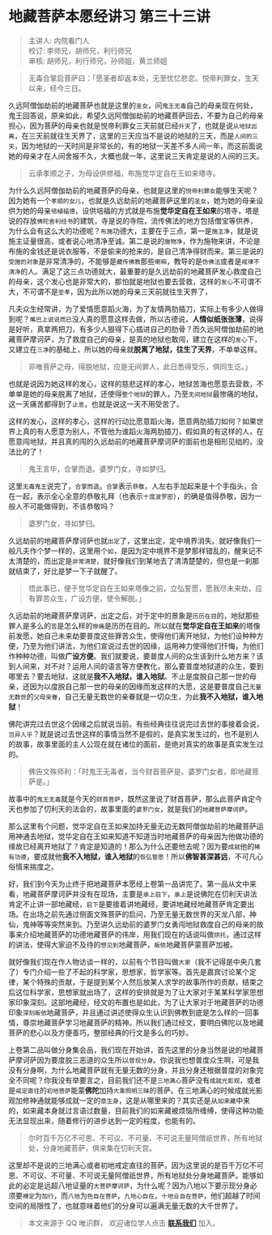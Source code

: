 # 地藏菩萨本愿经讲习 第三十三讲

> 主讲人: 内院看门人 <br />
> 校订: 李师兄，胡师兄，利行师兄 <br />
> 审核: 胡师兄，利行师兄，孙师姐，黄兰师姐 <br />

> 无毒合掌启菩萨曰：「愿圣者却返本处，无至忧忆悲恋。悦帝利罪女，生天以来，经今三日。

久远阿僧伽劫前的地藏菩萨也就是这里的`圣女`，问`鬼王无毒`自己的母亲现在何处，鬼王回答说，原来如此，希望久远阿僧伽劫前的地藏菩萨回去，不要为自己的母亲担心，因为菩萨的母亲也就是悦帝利罪女三天前就已经`升天`了，也就是说`从地狱出离`，在三天前就往生天界了，这里的三天应当不是说的地狱的三天，而是`人间的三天`，因为地狱的一天时间是非常长的，有的地狱一天差不多人间一年，而这前面说她的母亲才在人间舍报不久，大概也就一年，这里说三天肯定是说的人间的三天。

> 云承孝顺之子，为母设供修福，布施觉华定自在王如来塔寺。

为什么久远阿僧伽劫前的地藏菩萨的母亲，也就是这里的`悦帝利罪女`能够生天呢？因为她有一个`孝顺的女儿`，也就是久远劫前的地藏菩萨这里的`圣女`，她为她的母亲设供为她的母亲`培植福德`，设供培福的方式就是布施**觉华定自在王如来**的塔寺，塔是说的存放`佛陀舍利经书`的建筑，寺是说的寺院，流传佛法的地方包括僧宝等供养，为什么会有这么大的功德呢？`布施`功德大，主要在于三点，第一是`施主净`，就是说施主证量很高，或者说心地清净至诚。第二是说的`施物净`，作为施物来讲，不论是布施的金钱还是说衣服等，不是偷来的抢来的，是自己清净得财而来。第三是说的`受施的对象`是非常清净的，不能够是`藏传佛教`那些`喇嘛`，教导的是`伪佛法`或者是`戒律不清净`的人。满足了这三点功德就大，最重要的是久远劫前的地藏菩萨发心救度自己的母亲，这个发心也是非常大的，那怕就是地狱也要去营救，这样的`发心`不可谓不大，不可谓不是`至孝`，因为此所以她的母亲三天前就往生天界了，

凡夫众生经常讲，为了爱情愿意蹈火海，为了友情两肋插刀，实际上有多少人做得到呢？`嘴巴上说说而已`没人真的愿意这样去做，所以古德说，**人情似纸张张薄**，说得是好听，真拿两把刀，有多少人狠得下心插进自己的肋骨？而久远阿僧伽劫前的地藏菩萨摩诃萨，为了救度自己的母亲，是真的地狱也敢闯，建立在这样的`发心`下，又建立在`三净`的基础上，所以她的母亲就**脱离了地狱，往生了天界**，不单单这样。

> 非唯菩萨之母，得脱地狱，应是无间罪人，此日悉得受乐，俱同生讫。」

也就是说因为她这样的发心，这样的慈悲这样的孝心，地狱苦海也愿意去营救，不单单是她的母亲脱离了地狱，还使得`整个地狱`的罪人，乃至`无间地狱`最惨痛的地狱，这一天痛苦都得到了`止息`，也就是说这一天不用受苦了。

这样的发心，这样的孝心，这样的行动比愿意蹈火海，愿意两肋插刀如何？如果世界上真的有人愿意为别人，不管他为谁蹈火海两肋插刀，假如真的有这样的人，在愿意闯地狱，并且真的闯的久远劫前的地藏菩萨摩诃萨的面前也是相形见绌的，没法比的了！

> 鬼王言毕，合掌而退。婆罗门女，寻如梦归。

这里`无毒鬼王`说完了，`合掌而退`。`合掌`表示`恭敬`，人左右手加起来是十个手指头，合在一起，表示全心全意的恭敬礼拜（也表示`十度波罗密`），的确是值得恭敬，因为一般人不可能做得到，不该恭敬吗？

> 婆罗门女，寻如梦归。

久远劫前的地藏菩萨摩诃萨也就`出定`了，这里出定，定中境界消失。就好像我们一般凡夫作个梦一样的，这里用个`如`，是因为定中境界不是梦那样错乱的，醒来记不太清楚的，而出定是`非常清楚`，就好像我们到某地去了清清楚楚的，但也是一刹那就结束了，好比是梦一下子就醒了。

> 悟此事已，便于觉华定自在王如来塔像之前，立弘誓愿，愿我尽未来劫，应有罪苦众生，广设方便，使令解脱。」

久远劫前的地藏菩萨摩诃萨，出定之后，对于定中的景象是`历历在目`的，地狱那些罪人是多么的`苦`是怎么样的`惨痛`是历历在目的。所以就在**觉华定自在王如来**的塔像前发愿，她自己未来劫要普度这些罪苦众生，使得他们离开地狱，为他们设种种方便，乃至为他们讲法，为他们宣说过去世的因缘，运用神力使得他们忏悔，为他们作种种功德，叫做**广设方便**。我们就要说，要普度人间的众生该到什么地方来？该到人间来，对不对？运用人间的语言等方便教化，那么要普度地狱道的众生，要到哪里去？要去地狱，这就是**我不入地狱，谁入地狱**。不止是度脱自己那一世的母亲，还因为以度脱自己那一世的母亲的因缘而发这样的大愿，这是要普度自己`无量无数世`的`父母亲眷`，自己无量无数世的亲眷就是一切众生，为此**我不入地狱，谁入地狱**！

佛陀讲完过去世这个因缘之后就说当前。有些经典往往说完过去世的事接着会说，`岂异人乎`？就是说过去世这样的事情当然不是假的，是真实发生过的，也不是别人的故事，故事里面的主人公现在就在诸位的面前，是绝对真实的故事是真实发生过的。

> 佛告文殊师利：「时鬼王无毒者，当今财首菩萨是。婆罗门女者，即地藏菩萨是。」

故事中的`鬼王无毒`就是今天的`财首菩萨`，既然这里说了财首菩萨，那么此菩萨肯定今天也参加了忉利天的法会的，故事里面的`婆罗门女`，就是我们的`地藏菩萨摩诃萨`。

那么这里有个问题，觉华定自在王如来加持无量无边无数阿僧伽劫前的地藏菩萨运用神通去地狱，觉华定自在王如来知道不知道当时地藏菩萨的母亲因为他做功德的缘故已经离开地狱了？肯定是知道的！那么为什么还要他去呢？因为要`成就`他的`稀有功德`，要成就他**我不入地狱，谁入地狱**的`恢弘誓愿`！所以**佛智甚深甚远**，不可凡心俗情来揣度之。

好，我们到今天为止终于把地藏菩萨本愿经上卷第一品讲完了。第一品从文中来看，地藏菩萨摩诃萨并没有在现场，主要是`承上启下`，`承上`是说佛陀在忉利天讲法肯定不止讲一部地藏经，`启下`是要接着讲地藏经，要讲地藏经地藏菩萨肯定要出场。在出场之前先通过侧面文殊菩萨的启问，乃至无量无数世界的天龙八部，神仙，鬼神等等突然来到。乃至讲久远劫前的婆罗门女勇闯地狱救度自己的母亲的故事来介绍地藏菩萨的功德地藏菩萨的伟岸，用我们现在的话说叫做`烘托`，通过这样的讲法，使得大家迫不及待的`想见到`地藏菩萨，`皈依`地藏菩萨蒙菩萨加被。

就好像我们现在作人物访谈一样的，以前有个节目叫做`大家`（我不记得是中央几套了）专门介绍一些了不起的科学家，思想家，哲学家等。首先是嘉宾讨论某个定律，某个特殊的贡献，于是提到某个人然后放某人求学的故事所作的贡献，结束之后这位科学家，思想家就出场了，这样的安排就是为了让大家对于某某科学家思想家印象深刻。这部地藏经，经文的布置也是如此，为了让大家对于地藏菩萨的功德印象`深刻皈依`地藏菩萨，并且通过讲述使得众生认识到佛教到底是怎么样的一回事情，尊崇地藏菩萨学习地藏菩萨的精神。所以我们通过经文，要明白佛陀以及地藏菩萨的悲心以及方便善巧，整部经典的行文是多么的巧妙。

上卷第二品叫做分身集会品，我们现在开始讲，首先这里的分身当然是说的地藏菩萨摩诃萨因为要度脱三恶道的众生所以`普现分身`。你说我也想普度众生啊，可是我没有分身啊，为什么地藏菩萨就有无量无数的分身，并且分身还根据普度的对象完全不同呢？你我没有举要言之，目前我们还不是`三地满心`菩萨没有`成就光影观`，或者是`戒定直往`的`初地菩萨`能蒙**佛陀**加持`大乘照明三昧`的菩萨。在三地满心的时候成就光影观加修神通就能够成就一定的`意生身`，这是从哪里来的？其实还是从`如来藏`中来的，如来藏本身就过言语过数量，目前我们的如来藏被烦恼所缠缚，使得这种功能无法显现出来，随着修行的进步达到一定的程度，也能有的。

> 尔时百千万亿不可思、不可议、不可量、不可说无量阿僧祇世界，所有地狱处，分身地藏菩萨，俱来集在忉利天宫。

这里却不是说的三地满心或者初地戒定直往的菩萨。因为这里说的是百千万亿不可思、不可议、不可量、不可说无量阿僧祇世界，所有地狱处分身地藏菩萨。能够如此的必定是远超八地证量的`大菩萨摩诃萨`，为什么呢？因为八地以下要示现分身必须要`禅定`为`加行`，而`八地`为`色自在菩萨`，`九地心自在`，`十地业自在菩萨`，他们超越了时间空间的局限性了，也就意味着他们的分身可以遍满无量无数的大千世界了。

> 本文来源于 QQ 唯识群， 欢迎诸位学人点击 **[联系我们](https://mp.weixin.qq.com/s/lZCfWjmLjgNR165Tx4_bCQ)** 加入。
